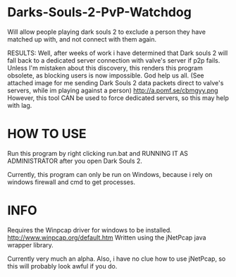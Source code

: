 Darks-Souls-2-PvP-Watchdog
==========================

Will allow people playing dark souls 2 to exclude a person they have matched up with, and not connect with them again.

RESULTS:
Well, after weeks of work i have determined that Dark souls 2 will fall back to a dedicated server connection with valve's
server if p2p fails. Unless I'm mistaken about this discovery, this renders this program obsolete, as blocking users 
is now impossible. God help us all. (See attached image for me sending Dark Souls 2 data packets direct to valve's servers, while im playing against a person) http://a.pomf.se/cbmgyy.png
However, this tool CAN be used to force dedicated servers, so this may help with lag.


HOW TO USE
==========================
Run this program by right clicking run.bat and RUNNING IT AS ADMINISTRATOR after you open Dark Souls 2.

Currently, this program can only be run on Windows, because i rely on windows firewall and cmd to get processes.


INFO
==========================
Requires the Winpcap driver for windows to be installed. http://www.winpcap.org/default.htm
Written using the jNetPcap java wrapper library.


Currently very much an alpha.
Also, i have no clue how to use jNetPcap, so this will probably look awful if you do.

